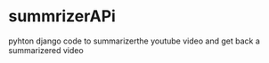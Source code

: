 ﻿# summrizerAPi
pyhton django code to summarizerthe youtube video  and get back a summarizered video 
